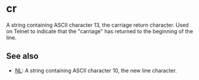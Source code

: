# cr

A string containing ASCII character 13, the carriage return character. Used on Telnet to indicate that the "carriage" has returned to the beginning of the line.

## See also

- [NL](nl): A string containing ASCII character 10, the new line character.
